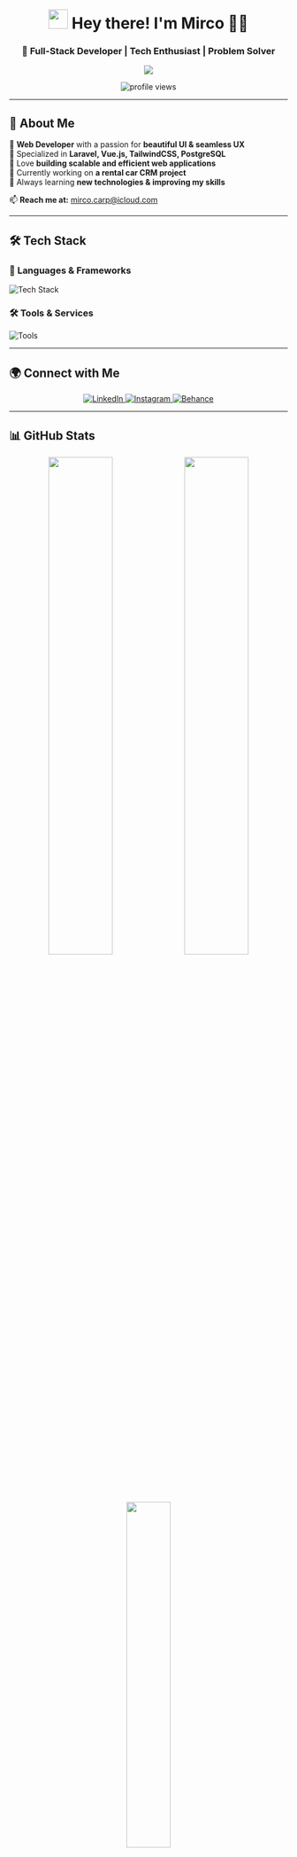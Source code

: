 <h1 align="center">
  <img src="https://media.giphy.com/media/hvRJCLFzcasrR4ia7z/giphy.gif" width="35">
  Hey there! I'm Mirco 👨‍💻
</h1>

<h3 align="center">🚀 Full-Stack Developer | Tech Enthusiast | Problem Solver</h3>

<p align="center">
  <img src="https://readme-typing-svg.herokuapp.com?font=Fira+Code&size=22&pause=1000&color=F7F7F7&center=true&width=550&lines=Passionate+about+coding+and+UI%2FUX;Laravel+%7C+Vue.js+%7C+Tailwind+Lover;Always+learning+new+things!">
</p>

<p align="center">
  <img src="https://komarev.com/ghpvc/?username=lilwesyy&label=Profile%20Views&color=blue&style=flat" alt="profile views" />
</p>

---

## 🚀 About Me  
🔹 **Web Developer** with a passion for **beautiful UI & seamless UX**  
🔹 Specialized in **Laravel, Vue.js, TailwindCSS, PostgreSQL**  
🔹 Love **building scalable and efficient web applications**  
🔹 Currently working on **a rental car CRM project**  
🔹 Always learning **new technologies & improving my skills**  

📫 **Reach me at:** [mirco.carp@icloud.com](mailto:mirco.carp@icloud.com)  

---

## 🛠️ Tech Stack  
### 🚀 **Languages & Frameworks**
<p align="left">
  <img src="https://skillicons.dev/icons?i=php,laravel,vue,js,html,css,tailwind,postgres,docker" alt="Tech Stack" />
</p>

### 🛠 **Tools & Services**
<p align="left">
  <img src="https://skillicons.dev/icons?i=git,github,vscode,figma,postman,linux" alt="Tools" />
</p>

---

## 🌍 Connect with Me  
<p align="center">
  <a href="https://linkedin.com/in/mirco-carp" target="_blank">
    <img src="https://img.shields.io/badge/LinkedIn-%230077B5.svg?style=for-the-badge&logo=linkedin&logoColor=white" alt="LinkedIn">
  </a>
  <a href="https://instagram.com/lilwesyy" target="_blank">
    <img src="https://img.shields.io/badge/Instagram-%23E4405F.svg?style=for-the-badge&logo=instagram&logoColor=white" alt="Instagram">
  </a>
  <a href="https://www.behance.net/mirco-carp" target="_blank">
    <img src="https://img.shields.io/badge/Behance-%23191919.svg?style=for-the-badge&logo=behance&logoColor=white" alt="Behance">
  </a>
</p>

---

## 📊 GitHub Stats  
<p align="center">
  <img src="https://github-readme-stats.vercel.app/api?username=lilwesyy&show_icons=true&theme=radical" width="48%" />
  <img src="https://github-readme-streak-stats.herokuapp.com/?user=lilwesyy&theme=radical" width="48%" />
</p>

<p align="center">
  <img src="https://github-readme-stats.vercel.app/api/top-langs/?username=lilwesyy&layout=compact&theme=radical" width="40%" />
</p>

---

## 🚀 Featured Projects  
### 📌 **Lease CRM (Car Rental Management System)**
🔹 **Tech Stack:** Laravel, Vue.js, TailwindCSS, PostgreSQL  
🔹 **Features:**  
✔️ Customer & vehicle management  
✔️ Reservation & billing system  
✔️ Admin dashboard with analytics  

🔗 [GitHub Repository (Private)](https://github.com/lilwesyy) | 🌍 [Live Demo](#)  

### 📌 **Siam Ascensori Torino (Company Website)**
🔹 **Tech Stack:** Laravel, Blade, Bootstrap  
🔹 **Features:**  
✔️ Responsive & SEO-friendly design  
✔️ Service catalog & contact form  
✔️ Admin panel for content updates  

🔗 [GitHub Repository](#) | 🌍 [Live Demo](https://siamascensori.com)  

---

## 🎯 Fun Facts  
💡 _"The best way to predict the future is to create it." – Alan Kay_  
⚡ **Random Dev Fact:** I love cars and coding late at night 🚗💻  
🎵 **Favorite coding music:** Lo-Fi & Techno  

---

## 🏆 GitHub Achievements  
<p align="center">
  <img src="https://github-profile-trophy.vercel.app/?username=lilwesyy&theme=onedark&row=1&column=6" alt="GitHub Trophies">
</p>

---

## 💖 Support My Work  
If you find my work useful, consider buying me a coffee ☕  
<p align="center">
  <a href="https://www.buymeacoffee.com/mircocarp">
    <img src="https://img.shields.io/badge/Buy%20Me%20a%20Coffee-%23FFDD00?style=for-the-badge&logo=buy-me-a-coffee&logoColor=black" alt="Buy Me A Coffee">
  </a>
</p>
